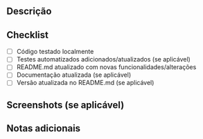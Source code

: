 ## Descrição
<!-- Descreva as alterações feitas neste PR -->

## Checklist
- [ ] Código testado localmente
- [ ] Testes automatizados adicionados/atualizados (se aplicável)
- [ ] README.md atualizado com novas funcionalidades/alterações
- [ ] Documentação atualizada (se aplicável)
- [ ] Versão atualizada no README.md (se aplicável)

## Screenshots (se aplicável)
<!-- Adicione screenshots das alterações visuais, se houver -->

## Notas adicionais
<!-- Adicione qualquer informação adicional que seja relevante --> 